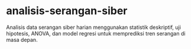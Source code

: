 # analisis-serangan-siber
Analisis data serangan siber harian menggunakan statistik deskriptif, uji hipotesis, ANOVA, dan model regresi untuk memprediksi tren serangan di masa depan.
